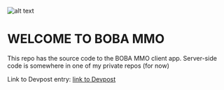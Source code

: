 ![alt text](https://i.ibb.co/2c91V8k/2020-11-25-22-55-12-Boba-MMO-Google-Slides.png)

# WELCOME TO BOBA MMO

This repo has the source code to the BOBA MMO client app. Server-side code is somewhere in one of my private repos (for now)

Link to Devpost entry: [link to Devpost](https://devpost.com/software/boba-clicker)




